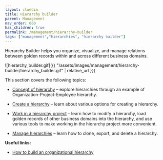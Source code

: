 ```yaml
---
layout: cluedin
title: Hierarchy builder
parent: Management
nav_order: 060
has_children: true
permalink: /management/hierarchy-builder
tags: ["management","hierarchies", "hierarchy builder"]
---
```


Hierarchy Builder helps you organize, visualize, and manage relations between golden records within and across different business domains.

![hierarchy_builder.gif]({{ "/assets/images/management/hierarchy-builder/hierarchy_builder.gif" | relative_url }})

This section covers the following topics:

- [Concept of hierarchy](/management/hierarchy-builder/concept-of-hierarchy) – explore hierarchies through an example of Organization-Project-Employee hierarchy.

- [Create a hierarchy](/management/hierarchy-builder/create-a-hierarchy) – learn about various options for creating a hierarchy.

- [Work in a hierarchy project](/management/hierarchy-builder/work-in-a-hierarchy-project) – learn how to modify a hierarchy, load golden records of other business domains into the hierarchy, and use various tools to make working in the hierarchy project more convenient.

- [Manage hierarchies](/management/hierarchy-builder/manage-hierarchies) – learn how to clone, export, and delete a hierarchy.

**Useful links:**

- [How to build an organizational hierarchy](/kb/how-to-build-an-organizational-hierarchy)